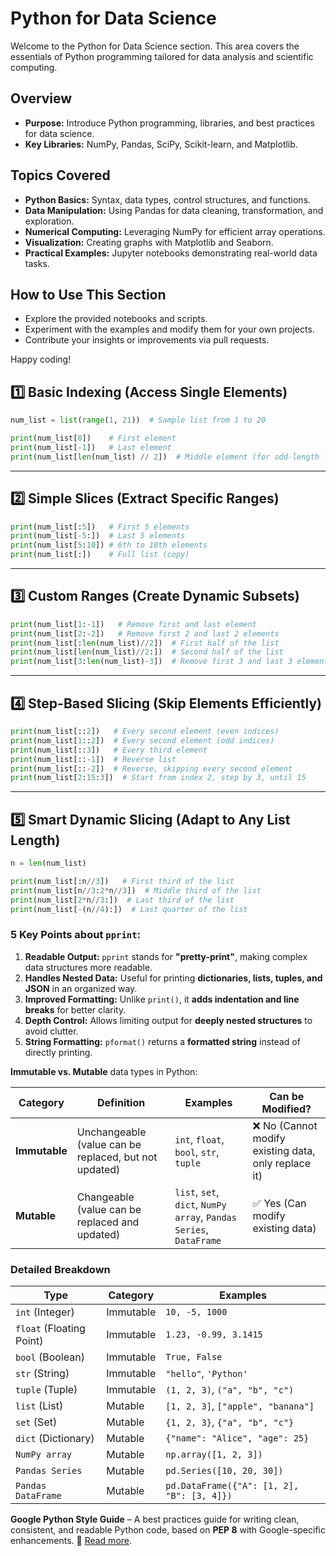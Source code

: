 # Python for Data Science

Welcome to the Python for Data Science section. This area covers the essentials of Python programming tailored for data analysis and scientific computing.

## Overview
- **Purpose:** Introduce Python programming, libraries, and best practices for data science.
- **Key Libraries:** NumPy, Pandas, SciPy, Scikit-learn, and Matplotlib.

## Topics Covered
- **Python Basics:** Syntax, data types, control structures, and functions.
- **Data Manipulation:** Using Pandas for data cleaning, transformation, and exploration.
- **Numerical Computing:** Leveraging NumPy for efficient array operations.
- **Visualization:** Creating graphs with Matplotlib and Seaborn.
- **Practical Examples:** Jupyter notebooks demonstrating real-world data tasks.

## How to Use This Section
- Explore the provided notebooks and scripts.
- Experiment with the examples and modify them for your own projects.
- Contribute your insights or improvements via pull requests.

Happy coding!

## **1️⃣ Basic Indexing** (Access Single Elements)  
```python
num_list = list(range(1, 21))  # Sample list from 1 to 20

print(num_list[0])    # First element
print(num_list[-1])   # Last element
print(num_list[len(num_list) // 2])  # Middle element (for odd-length lists)
```

---

## **2️⃣ Simple Slices** (Extract Specific Ranges)  
```python
print(num_list[:5])   # First 5 elements
print(num_list[-5:])  # Last 5 elements
print(num_list[5:10]) # 6th to 10th elements
print(num_list[:])    # Full list (copy)
```

---

## **3️⃣ Custom Ranges** (Create Dynamic Subsets)  
```python
print(num_list[1:-1])   # Remove first and last element
print(num_list[2:-2])   # Remove first 2 and last 2 elements
print(num_list[:len(num_list)//2])  # First half of the list
print(num_list[len(num_list)//2:])  # Second half of the list
print(num_list[3:len(num_list)-3])  # Remove first 3 and last 3 elements
```

---

## **4️⃣ Step-Based Slicing** (Skip Elements Efficiently)  
```python
print(num_list[::2])   # Every second element (even indices)
print(num_list[1::2])  # Every second element (odd indices)
print(num_list[::3])   # Every third element
print(num_list[::-1])  # Reverse list
print(num_list[::-2])  # Reverse, skipping every second element
print(num_list[2:15:3])  # Start from index 2, step by 3, until 15
```

---

## **5️⃣ Smart Dynamic Slicing** (Adapt to Any List Length)  
```python
n = len(num_list)

print(num_list[:n//3])   # First third of the list
print(num_list[n//3:2*n//3])  # Middle third of the list
print(num_list[2*n//3:])  # Last third of the list
print(num_list[-(n//4):])  # Last quarter of the list
```

### **5 Key Points about `pprint`:**  

1. **Readable Output:** `pprint` stands for **"pretty-print"**, making complex data structures more readable.  
2. **Handles Nested Data:** Useful for printing **dictionaries, lists, tuples, and JSON** in an organized way.  
3. **Improved Formatting:** Unlike `print()`, it **adds indentation and line breaks** for better clarity.  
4. **Depth Control:** Allows limiting output for **deeply nested structures** to avoid clutter.  
5. **String Formatting:** `pformat()` returns a **formatted string** instead of directly printing.


**Immutable vs. Mutable** data types in Python:  

| **Category**  | **Definition** | **Examples** | **Can be Modified?** |  
|--------------|--------------|-------------|------------------|  
| **Immutable** | Unchangeable (value can be replaced, but not updated) | `int`, `float`, `bool`, `str`, `tuple` | ❌ No (Cannot modify existing data, only replace it) |  
| **Mutable**   | Changeable (value can be replaced and updated) | `list`, `set`, `dict`, `NumPy array`, `Pandas Series`, `DataFrame` | ✅ Yes (Can modify existing data) |  

### **Detailed Breakdown**  

| **Type**  | **Category** | **Examples** |  
|-----------|------------|-------------|  
| `int` (Integer) | Immutable | `10, -5, 1000` |  
| `float` (Floating Point) | Immutable | `1.23, -0.99, 3.1415` |  
| `bool` (Boolean) | Immutable | `True, False` |  
| `str` (String) | Immutable | `"hello"`, `'Python'` |  
| `tuple` (Tuple) | Immutable | `(1, 2, 3)`, `("a", "b", "c")` |  
| `list` (List) | Mutable | `[1, 2, 3]`, `["apple", "banana"]` |  
| `set` (Set) | Mutable | `{1, 2, 3}`, `{"a", "b", "c"}` |  
| `dict` (Dictionary) | Mutable | `{"name": "Alice", "age": 25}` |  
| `NumPy array` | Mutable | `np.array([1, 2, 3])` |  
| `Pandas Series` | Mutable | `pd.Series([10, 20, 30])` |  
| `Pandas DataFrame` | Mutable | `pd.DataFrame({"A": [1, 2], "B": [3, 4]})` |  



**Google Python Style Guide** – A best practices guide for writing clean, consistent, and readable Python code, based on **PEP 8** with Google-specific enhancements. 🚀 [Read more](https://google.github.io/styleguide/pyguide.html).
